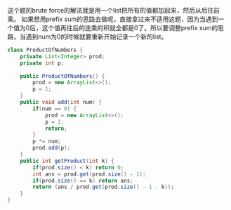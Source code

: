 这个题的brute force的解法就是用一个list把所有的值都加起来，然后从后往前乘。
如果想用prefix sum的思路去做呢，直接拿过来不适用这题，因为当遇到一个值为0后，这个值再往后的连乘的积就全都是0了。所以要调整prefix sum的思路，当遇到num为0的时候就要重新开始记录一个新的list。
```java
class ProductOfNumbers {
    private List<Integer> prod;
    private int p;
    
    public ProductOfNumbers() {
        prod = new ArrayList<>();
        p = 1;
    }
    public void add(int num) {
        if(num == 0) {
            prod = new ArrayList<>();
            p = 1;
            return;
        }
        p *= num;
        prod.add(p);
    }
    public int getProduct(int k) {
        if(prod.size() < k) return 0;
        int ans = prod.get(prod.size() - 1);
        if(prod.size() == k) return ans;
        return (ans / prod.get(prod.size() - 1 - k));
    }
}
```